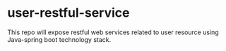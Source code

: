 # user-restful-service
This repo will expose restful web services related to user resource using Java-spring boot technology stack.

